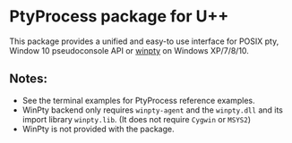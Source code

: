 # PtyProcess package for U++

This package provides a unified and easy-to use interface for POSIX pty, Window 10
pseudoconsole API or [winpty](https://github.com/rprichard/winpty) on Windows XP/7/8/10.

## Notes:

- See the terminal examples for PtyProcess reference examples.
- WinPty backend only requires `winpty-agent` and the `winpty.dll` and its import library `winpty.lib`. (It does not require `Cygwin` or `MSYS2`)
- WinPty is not provided with the package.

